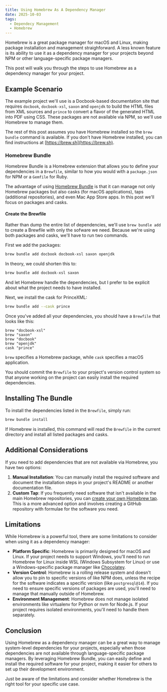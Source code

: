 ```yaml
---
title: Using Homebrew As A Dependency Manager
date: 2025-10-03
tags:
  - Dependecy Management
  - Homebrew
---
```



Homebrew is a great package manager for macOS and Linux, making package installation and management straighforward. A less known feature is its ability to use it as a dependency manager for your projects beyond NPM or other language-specific package managers.

This post will walk you through the steps to use Homebrew as a dependency manager for your project.

## Example Scenario

The example project we'll use is a Docbook-based documentation site that requires `docbook`, `docbook-xsl`, `saxon` and `openjdk` to build the HTML files from XML sources and `prince` to convert a flavor of the generated HTML into PDF using CSS. These packages are not available via NPM, so we'll use Homebrew to manage them.

The rest of this post assumes you have Homebrew installed so the `brew bundle` command is available. If you don't have Homebrew installed, you can find instructions at [https://brew.sh](https://brew.sh).

### Homebrew Bundle

Homebrew Bundle is a Homebrew extension that allows you to define your dependencies in a `Brewfile`, similar to how you would with a `package.json` for NPM or a `Gemfile` for Ruby.

The advantage of using [Homebrew Bundle](https://docs.brew.sh/Brew-Bundle-and-Brewfile) is that it can manage not only Homebrew packages but also casks (for macOS applications), taps (additional repositories), and even Mac App Store apps. In this post we'll focus on packages and casks.

#### Create the Brewfile

Rather than dump the entire list of dependencies, we'll use `brew bundle add` to create a Brewfile with only the sofware we need. Because we're using both packages and casks, we'll have to run two commands.

First we add the packages:

```bash
brew bundle add docbook docbook-xsl saxon openjdk
```

In theory, we could shorten this to:

```bash
brew bundle add docbook-xsl saxon
```

And let Homebrew handle the dependencies, but I prefer to be explicit about what the project needs to have installed.

Next, we install the cask for PrinceXML:

```bash
brew bundle add --cask prince
```

Once you've added all your dependencies, you should have a `Brewfile` that looks like this:

```text
brew "docbook-xsl"
brew "saxon"
brew "docbook"
brew "openjdk"
cask "prince"
```

`brew` specifies a Homebrew package, while `cask` specifies a macOS application.

You should commit the `Brewfile` to your project's version control system so that anyone working on the project can easily install the required dependencies.

## Installing The Bundle

To install the dependencies listed in the `Brewfile`, simply run:

```bash
brew bundle install
```

If Homebrew is installed, this command will read the `Brewfile` in the current directory and install all listed packages and casks.

## Additional Considerations

If you need to add dependencies that are not available via Homebrew, you have two options:

1. **Manual Installation**: You can manually install the required software and document the installation steps in your project's README or another documentation file.
2. **Custom Tap**: If you frequently need software that isn't available in the main Homebrew repositories, you can [create your own Homebrew tap](https://docs.brew.sh/How-to-Create-and-Maintain-a-Tap). This is a more advanced option and involves creating a GitHub repository with formulae for the software you need.

## Limitations

While Homebrew is a powerful tool, there are some limitations to consider when using it as a dependency manager:

- **Platform Specific**: Homebrew is primarily designed for macOS and Linux. If your project needs to support Windows, you'll need to run Homebrew for Linux inside WSL (Windows Subsystem for Linux) or use a Windows-specific package manager like [Chocolatey](https://chocolatey.org/).
- **Version Control**: Homebrew is a rolling release system and doesn't allow you to pin to specific versions of like NPM does, unless the recipe for the software indicates a specific version (like `postgresql@14`). If you need to ensure specific versions of packages are used, you'll need to manage that manually outside of Homebrew.
- **Environment Management**: Homebrew does not manage isolated environments like virtualenv for Python or nvm for Node.js. If your project requires isolated environments, you'll need to handle them separately.

## Conclusion

Using Homebrew as a dependency manager can be a great way to manage system-level dependencies for your projects, especially when those dependencies are not available through language-specific package managers. By leveraging Homebrew Bundle, you can easily define and install the required software for your project, making it easier for others to set up their development environment.

Just be aware of the limitations and consider whether Homebrew is the right tool for your specific use case.
